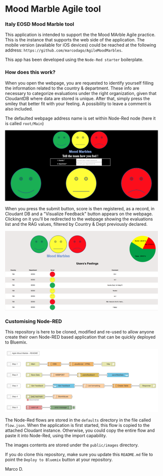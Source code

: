 Mood Marble Agile tool
====================================

### Italy EOSD Mood Marble tool
This application is intended to support the the Mood MArble Agile practice. This is the instance
that supports the web side of the application. The mobile version (available for iOS devices) could be reached at the following address: `https://github.com/marcodago/AgileMoodMarbles`.

This app has been developed using the `Node-Red starter` boilerplate.  

### How does this work?
When you open the webpage, you are requested to identify yourself filling the information related to the country & department. These info are necessary to categorize evaluations under the right organization, given that CloudantDB where data are stored is unique. After that, simply press the smiley that better fit with your feeling. A possibility to leave a comment is also included.

The defaulted webpage address name is set within Node-Red node (here it is called `root/Main`) 

![MM Rate Screenshot](moodmarble_rate.png)

When you press the submit button, score is then registered, as a record, in Cloudant DB and a "Visualize Feedback" button appears on the webpage. Clicking on it you'll be redirected to the webpage showing the evaluations list and the RAG values, filtered by Country & Dept previously declared.

![MM Score Screenshot](moodmarble_scorecard.png)

### Customising Node-RED
This repository is here to be cloned, modified and re-used to allow anyone create
their own Node-RED based application that can be quickly deployed to Bluemix.

![MM Node-Red Screenshot](moodmarble_flow.png)

The Node-Red flows are stored in the `defaults` directory in the file called `flow.json`.
When the application is first started, this flow is copied to the attached Cloudant
instance. Otherwise, you could copy the entire flow and paste it into Node-Red, using the import capability.

The images contents are stored under the `public/images` directory.

If you do clone this repository, make sure you update this `README.md` file to point
the `Deploy to Bluemix` button at your repository.

Marco D.
